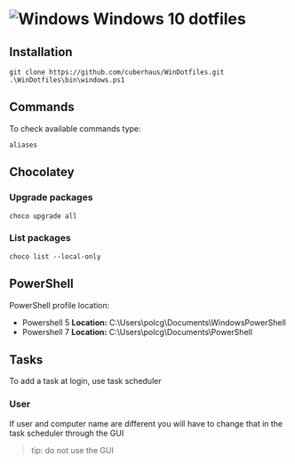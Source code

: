 # ![Windows][windows 10 icon] Windows 10 dotfiles

## Installation
```
git clone https://github.com/cuberhaus/WinDotfiles.git
.\WinDotfiles\bin\windows.ps1
```

## Commands
To check available commands type:
```
aliases
```

## Chocolatey

### Upgrade packages

```
choco upgrade all
```

### List packages

```
choco list --local-only
```

## PowerShell

PowerShell profile location:
-   Powershell 5
    **Location:** C:\Users\polcg\Documents\WindowsPowerShell
-   Powershell 7
    **Location:** C:\Users\polcg\Documents\PowerShell

## Tasks

To add a task at login, use task scheduler

### User
If user and computer name are different you will have to change that in the task scheduler through the GUI
> tip: do not use the GUI

[windows 10 icon]: https://i.imgur.com/b3co2Zl.png
